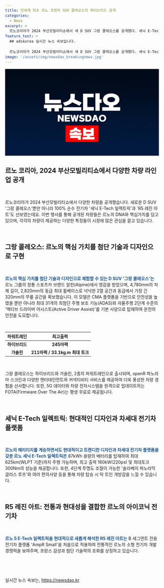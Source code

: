 ```yaml
---
title: 전세계 최초 르노 프렌치 SUV 콜레오스의 하이브리드 공개
categories:
  - News
excerpt: >
  르노코리아가 2024 부산모빌리티쇼에서 새 D SUV 그랑 콜레오스를 공개했다. 세닉 E-Tech 일렉트릭과 R5 레진 아트도 출시 예정이며, 그랑 콜레오스는 하이브리드와 가솔린 파워트레인으로 출시되며 많은 안전 및 편의 기능을 탑재했다. 세닉 E-Tech 일렉트릭은 100% 순수 전기차로 최대 625km 주행 가능하며, R5 레진 아트는 르노의 아이코닉 모델을 현대적으로 재해석한 모델이다. 이번 모델은 르노의 헤리티지를 현대적으로 보여주고, 전기차 시장에서 기존의 이미지를 새롭게 조명하고 있다.
feature_text: >
  ## adskorea 실시간 뉴스 속보입니다.

  르노코리아가 2024 부산모빌리티쇼에서 새 D SUV 그랑 콜레오스를 공개했다. 세닉 E-Tech 일렉트릭과 R5 레진 아트도 출시 예정이며, 그랑 콜레오스는 하이브리드와 가솔린 파워트레인으로 출시되며 많은 안전 및 편의 기능을 탑재했다. 세닉 E-Tech 일렉트릭은 100% 순수 전기차로 최대 625km 주행 가능하며, R5 레진 아트는 르노의 아이코닉 모델을 현대적으로 재해석한 모델이다. 이번 모델은 르노의 헤리티지를 현대적으로 보여주고, 전기차 시장에서 기존의 이미지를 새롭게 조명하고 있다.
image: '/assets/img/newsdao_breakingnews.jpg'
---
```


<p><img src="/assets/img/newsdao_breakingnews.jpg" alt="adskorea 속보" /></p>

<h2 data-ke-size="size26">르노 코리아, 2024 부산모빌리티쇼에서 다양한 차량 라인업 공개</h2>

<p data-ke-size="size16">&nbsp;</p>

<p data-ke-size="size16">르노코리아가 2024 부산모빌리티쇼에서 다양한 차량을 공개했습니다. 새로운 D SUV '그랑 콜레오스'뿐만 아니라 100% 순수 전기차 '세닉 E-Tech 일렉트릭'과 'R5 레진 아트'도 선보였는데요. 이번 행사를 통해 공개된 차량들은 르노의 DNA와 핵심가치를 담고 있으며, 각각의 차량이 제공하는 다양한 특징들이 시장에 많은 관심을 끌고 있습니다.</p>

<p data-ke-size="size16">&nbsp;</p>

<h2 data-ke-size="size24">그랑 콜레오스: 르노의 핵심 가치를 첨단 기술과 디자인으로 구현</h2>

<p data-ke-size="size16">&nbsp;</p>

<p data-ke-size="size16"><b><span style="color: #1a5490;">르노의 핵심 가치를 첨단 기술과 디자인으로 체험할 수 있는 D SUV '그랑 콜레오스'는</span></b> 르노 그룹의 정통 스포츠카 브랜드 알핀(Alpine)에서 영감을 받았으며, 4,780mm의 차체 길이, 2,820mm의 동급 최대 휠베이스로 넉넉한 2열 공간과 동급에서 가장 긴 320mm의 무릎 공간을 확보했습니다. 이 모델은 CMA 플랫폼을 기반으로 안전성을 높였을 뿐만 아니라 최대 31개의 최첨단 주행 보조 기능(ADAS)와 자율주행 2단계 수준의 '액티브 드라이버 어시스트(Active Driver Assist)'를 기본 사양으로 탑재하여 운전의 안전을 도모합니다.</p>

<p data-ke-size="size16">&nbsp;</p>

<table>
    <thead>
        <tr>
            <th scope="col" style="text-align: center;"><b>파워트레인</b></th>
            <th scope="col" style="text-align: center;"><b>최고출력</b></th>
        </tr>
    </thead>
    <tbody>
        <tr>
            <td style="text-align: center;"><b>하이브리드</b></td>
            <td style="text-align: center;"><b>245마력</b></td>
        </tr>
        <tr>
            <td style="text-align: center;"><b>가솔린</b></td>
            <td style="text-align: center;"><b>211마력 / 33.1kg.m 최대 토크</b></td>
        </tr>
    </tbody>
</table>

<p data-ke-size="size16">&nbsp;</p>

<p data-ke-size="size16">그랑 콜레오스는 하이브리드와 가솔린, 2종의 파워트레인으로 출시되며, openR 파노라마 스크린과 다양한 엔터테인먼트와 커넥티비티 서비스를 제공하여 더욱 풍성한 차량 경험을 선사합니다. 또한, 5G 데이터와 차량 전자시스템을 원격으로 업데이트하는 FOTA(Firmware Over The Air)는 평생 무료로 제공됩니다.</p>

<p data-ke-size="size16">&nbsp;</p>

<h2 data-ke-size="size24">세닉 E-Tech 일렉트릭: 현대적인 디자인과 차세대 전기차 플랫폼</h2>

<p data-ke-size="size16">&nbsp;</p>

<p data-ke-size="size16"><b><span style="color: #1a5490;">르노의 헤리티지를 계승하면서도 현대적이고 트렌디한 디자인과 차세대 전기차 플랫폼을 갖춘 르노 세닉 E-Tech 일렉트릭은</span></b> 87kWh 용량의 배터리를 탑재하여 최대 625km(WLPT 기준)까지 주행 가능하며, 최고 출력 160kW(220ps) 및 최대토크 300Nm의 성능을 제공합니다. 또한, 4단계 투명도 조절이 가능한 '솔라베이 파노라믹 글라스 루프'와 여러 편의사양 등을 통해 차량 탑승 시 탁 트인 개방감을 느낄 수 있습니다.</p>

<p data-ke-size="size16">&nbsp;</p>

<h2 data-ke-size="size24">R5 레진 아트: 전통과 현대성을 결합한 르노의 아이코닉 전기차</h2>

<p data-ke-size="size16">&nbsp;</p>

<p data-ke-size="size16"><b><span style="color: #1a5490;">르노 5 E-Tech 일렉트릭을 현대적으로 새롭게 해석한 R5 레진 아트는</span></b> B 세그먼트 전용 전기차 플랫폼 'AmpR Small'을 처음으로 적용하여 전통적인 르노의 소형 전기차 개발 경쟁력을 보여주며, 프랑스 감성과 첨단 기술력의 조화를 상징하고 있습니다.</p>

<p data-ke-size="size16">&nbsp;</p>

<p data-ke-size="size16">&nbsp;</p>
실시간 뉴스 속보는, <a href="https://newsdao.kr" rel="dofollow">https://newsdao.kr</a>


